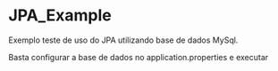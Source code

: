 # JPA_Example
Exemplo teste de uso do JPA utilizando base de dados MySql.

Basta configurar a base de dados no application.properties e executar
